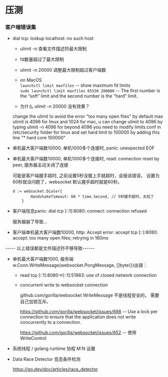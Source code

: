 # 压测  

### 客户端错误集  

  - dial tcp: lookup localhost: no such host  

    * ulimit -n  查看文件描述符最大限制    
    * fd数量超过了最大限制   
    * ulimit -n 20000  调整最大限制超过客户端数  

    * on MacOS   
    `launchctl limit maxfiles`   -- show maximum fd limits  
    `sudo launchctl limit maxfiles 65536 200000`   -- The first number is the “soft” limit and the second number is the “hard” limit.    

    * 为什么 ulimit -n 20000 没有效果？   

    change the ulimit to avoid the error "too many open files" by default max ulimit is 4096 for linux and 1024 for mac, u can change ulimit to 4096 by typing ulimit -n 4096 for beyond 4096 you need to modify limits.conf in /etc/security folder for linux and set hard limit to 100000 by adding this line "* hard core 100000"     

  - 单机最大客户端数10000, 单机1000多个连接时, panic: unexpected EOF

  - 单机最大客户端数10000, 单机1000多个连接时, read: connection reset by peer, 服务器主动关闭了连接   
    
    可能是客户端握手超时, 之前设置5秒没握上手就超时，会报该错误， 设置为60秒就没问题了，websocket 默认握手超时就是60秒。  

    ```golang
    d := websocket.Dialer{
			HandshakeTimeout: 60 * time.Second, // 5秒握手超时，太短了
		}
    ```

  - 客户端信息panic: dial tcp [::1]:8080: connect: connection refused
    
    服务器崩了导致...  

  - 客户端单机最大客户端数10000,  http: Accept error: accept tcp [::]:8080: accept: too many open files; retrying in 160ms     

  ----- 以上错误都是文件描述符不够导致------    

  - 单机最大客户端数1000, 服务端 w.Conn.WriteMessage(websocket.PongMessage, []byte{})出错：  
      
    * read tcp [::1]:8080->[::1]:51983: use of closed network connection  

    * concurrent write to websocket connection  
   
      github.com/gorilla/websocket  WriteMessage 不是线程安全的， 需要自己加锁互斥。 

        https://github.com/gorilla/websocket/issues/698  -- Use a lock per connection to ensure that the application does not write concurrently to a connection.   
        
        https://github.com/gorilla/websocket/issues/652  -- 使用 WriteControl  

  - 系统线程 / golang runtime 协程 M:N 设置  

  - Data Race Detector 竞态条件检测  
    
    https://go.dev/doc/articles/race_detector  